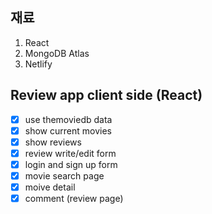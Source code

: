 ## 재료

1. React
2. MongoDB Atlas
3. Netlify

## Review app client side (React)

- [x] use themoviedb data
- [x] show current movies
- [x] show reviews
- [x] review write/edit form
- [x] login and sign up form
- [x] movie search page
- [x] moive detail
- [x] comment (review page)